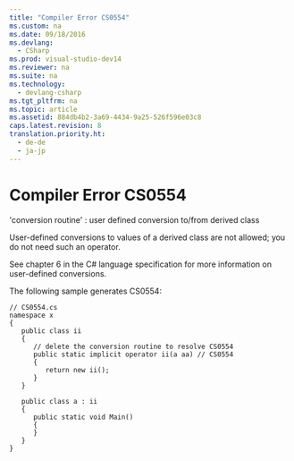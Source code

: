 ```yaml
---
title: "Compiler Error CS0554"
ms.custom: na
ms.date: 09/18/2016
ms.devlang: 
  - CSharp
ms.prod: visual-studio-dev14
ms.reviewer: na
ms.suite: na
ms.technology: 
  - devlang-csharp
ms.tgt_pltfrm: na
ms.topic: article
ms.assetid: 884db4b2-3a69-4434-9a25-526f596e03c8
caps.latest.revision: 8
translation.priority.ht: 
  - de-de
  - ja-jp
---
```

# Compiler Error CS0554
'conversion routine' : user defined conversion to/from derived class  
  
 User-defined conversions to values of a derived class are not allowed; you do not need such an operator.  
  
 See chapter 6 in the C# language specification for more information on user-defined conversions.  
  
 The following sample generates CS0554:  
  
```  
// CS0554.cs  
namespace x  
{  
   public class ii  
   {  
      // delete the conversion routine to resolve CS0554  
      public static implicit operator ii(a aa) // CS0554  
      {  
         return new ii();  
      }  
   }  
  
   public class a : ii  
   {  
      public static void Main()  
      {  
      }  
   }  
}  
```